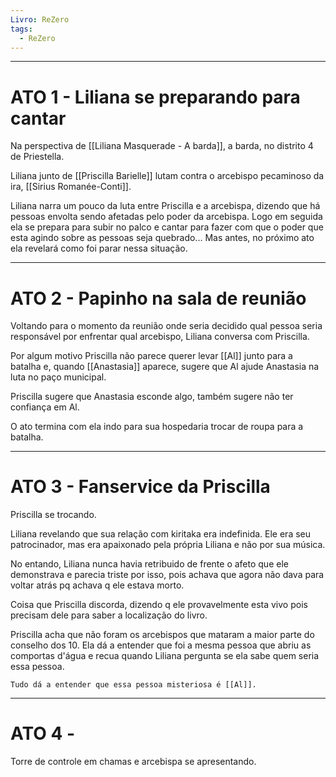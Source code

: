```yaml
---
Livro: ReZero
tags:
  - ReZero
---
```

________________________________________________________________________
# ATO 1 - Liliana se preparando para cantar

Na perspectiva de [[Liliana Masquerade - A barda]], a barda, no distrito 4 de Priestella.

Liliana junto de [[Priscilla Barielle]] lutam contra o arcebispo pecaminoso da ira, [[Sirius Romanée-Conti]].

Liliana narra um pouco da luta entre Priscilla e a arcebispa, dizendo que há pessoas envolta sendo afetadas pelo poder da arcebispa. Logo em seguida ela se prepara para subir no palco e cantar para fazer com que o poder que esta agindo sobre as pessoas seja quebrado... Mas antes, no próximo ato ela revelará como foi parar nessa situação.

---
# ATO 2 - Papinho na sala de reunião

Voltando para o momento da reunião onde seria decidido qual pessoa seria responsável por enfrentar qual arcebispo, Liliana conversa com Priscilla.

Por algum motivo Priscilla não parece querer levar [[Al]] junto para a batalha e, quando [[Anastasia]] aparece, sugere que Al ajude Anastasia na luta no paço municipal.

Priscilla sugere que Anastasia esconde algo, também sugere não ter confiança em Al.

O ato termina com ela indo para sua hospedaria trocar de roupa para a batalha.

---
# ATO 3 - Fanservice da Priscilla

Priscilla se trocando.

Liliana revelando que sua relação com kiritaka era indefinida. Ele era seu patrocinador, mas era apaixonado pela própria Liliana e não por sua música. 

No entando, Liliana nunca havia retribuido de frente o afeto que ele demonstrava e parecia triste por isso, pois achava que agora não dava para voltar atrás pq achava q ele estava morto.

Coisa que Priscilla discorda, dizendo q ele provavelmente esta vivo pois precisam dele para saber a localização do livro.

Priscilla acha que não foram os arcebispos que mataram a maior parte do conselho dos 10. Ela dá a entender que foi a mesma pessoa que abriu as comportas d'água e recua quando Liliana pergunta se ela sabe quem seria essa pessoa.

```ad-info
Tudo dá a entender que essa pessoa misteriosa é [[Al]].
```

---
# ATO 4 -

Torre de controle em chamas e arcebispa se apresentando.